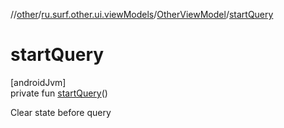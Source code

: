//[other](../../../index.md)/[ru.surf.other.ui.viewModels](../index.md)/[OtherViewModel](index.md)/[startQuery](start-query.md)

# startQuery

[androidJvm]\
private fun [startQuery](start-query.md)()

Clear state before query
